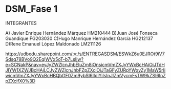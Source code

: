 # DSM_Fase 1
INTEGRANTES

A) Javier Enrique Hernández Márquez HM210444
B)Juan José Fonseca Guandique FG203030
C)Hugo Manrique Hernández García HG212137
D)Rene Emanuel López Maldonado LM211126

https://udbedu.sharepoint.com/:v:/s/ENTREGASDSM/ESWkZ6u0EJROt9iV7Sdsq78BVo9Q2EqIWVx5oT-b7LsIjw?e=SCNakP&nav=eyJyZWZlcnJhbEluZm8iOnsicmVmZXJyYWxBcHAiOiJTdHJlYW1XZWJBcHAiLCJyZWZlcnJhbFZpZXciOiJTaGFyZURpYWxvZy1MaW5rIiwicmVmZXJyYWxBcHBQbGF0Zm9ybSI6IldlYiIsInJlZmVycmFsTW9kZSI6InZpZXcifX0%3D

